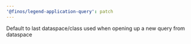 ```yaml
---
'@finos/legend-application-query': patch
---
```


Default to last dataspace/class used when opening up a new query from dataspace

